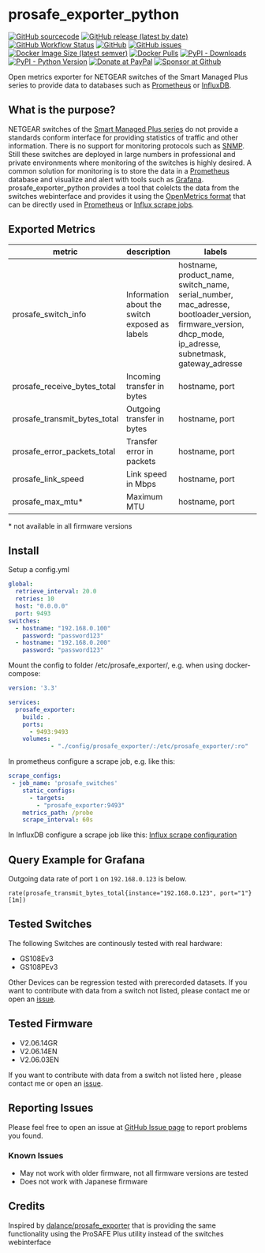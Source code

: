 # prosafe_exporter_python
[![GitHub sourcecode](https://img.shields.io/badge/Source-GitHub-green)](https://github.com/tillsteinbach/prosafe_exporter_python/)
[![GitHub release (latest by date)](https://img.shields.io/github/v/release/tillsteinbach/prosafe_exporter_python)](https://github.com/tillsteinbach/prosafe_exporter_python/releases/latest)
[![GitHub Workflow Status](https://img.shields.io/github/workflow/status/tillsteinbach/prosafe_exporter_python/Build%20Python%20Package%20and%20Docker%20Image?label=Build%20Python%20Package%20and%20Docker%20Image)](https://github.com/tillsteinbach/prosafe_exporter_python/actions/workflows/build-and-deploy.yml)
[![GitHub](https://img.shields.io/github/license/tillsteinbach/prosafe_exporter_python)](https://github.com/tillsteinbach/prosafe_exporter_python/blob/master/LICENSE)
[![GitHub issues](https://img.shields.io/github/issues/tillsteinbach/prosafe_exporter_python)](https://github.com/tillsteinbach/prosafe_exporter_python/issues)
[![Docker Image Size (latest semver)](https://img.shields.io/docker/image-size/tillsteinbach/prosafe_exporter_python?sort=semver)](https://hub.docker.com/r/tillsteinbach/prosafe_exporter_python)
[![Docker Pulls](https://img.shields.io/docker/pulls/tillsteinbach/prosafe_exporter_python)](https://hub.docker.com/r/tillsteinbach/prosafe_exporter_python)
[![PyPI - Downloads](https://img.shields.io/pypi/dm/prosafe_exporter?label=PyPI%20Downloads)](https://pypi.org/project/prosafe-exporter/)
[![PyPI - Python Version](https://img.shields.io/pypi/pyversions/prosafe-exporter)](https://pypi.org/project/prosafe-exporter/)
[![Donate at PayPal](https://img.shields.io/badge/Donate-PayPal-2997d8)](https://www.paypal.com/donate?hosted_button_id=2BVFF5GJ9SXAJ)
[![Sponsor at Github](https://img.shields.io/badge/Sponsor-GitHub-28a745)](https://github.com/sponsors/tillsteinbach)

Open metrics exporter for NETGEAR switches of the Smart Managed Plus series to provide data to databases such as [Prometheus](https://prometheus.io) or [InfluxDB](https://www.influxdata.com/).

## What is the purpose?
NETGEAR switches of the [Smart Managed Plus series](https://www.netgear.de/business/products/switches/web-managed/) do not provide a standards conform interface for providing statistics of traffic and other information. There is no support for monitoring protocols such as [SNMP](https://en.wikipedia.org/wiki/Simple_Network_Management_Protocol). Still these switches are deployed in large numbers in professional and private environments where monitoring of the switches is highly desired. A common solution for monitoring is to store the data in a [Prometheus](https://prometheus.io) database and visualize and alert with tools such as [Grafana](https://grafana.com/). prosafe_exporter_python provides a tool that colelcts the data from the switches webinterface and provides it using the [OpenMetrics format](https://openmetrics.io/) that can be directly used in [Prometheus](https://prometheus.io/docs/prometheus/latest/configuration/configuration/#scrape_config) or [Influx scrape jobs](https://docs.influxdata.com/influxdb/v2.0/write-data/no-code/scrape-data/manage-scrapers/create-a-scraper/).

## Exported Metrics

| metric                       | description                                    | labels                                   |
| ---------------------------- | ---------------------------------------------- | ---------------------------------------- |
| prosafe_switch_info          | Information about the switch exposed as labels | hostname, product_name, switch_name, serial_number, mac_adresse, bootloader_version, firmware_version, dhcp_mode, ip_adresse, subnetmask, gateway_adresse |
| prosafe_receive_bytes_total  | Incoming transfer in bytes                     | hostname, port                           |
| prosafe_transmit_bytes_total | Outgoing transfer in bytes                     | hostname, port                           |
| prosafe_error_packets_total  | Transfer error in packets                      | hostname, port                           |
| prosafe_link_speed           | Link speed in Mbps                             | hostname, port                           |
| prosafe_max_mtu*             | Maximum MTU                                    | hostname, port                           |

\* not available in all firmware versions

## Install
Setup a config.yml
```yml
global: 
  retrieve_interval: 20.0
  retries: 10
  host: "0.0.0.0"
  port: 9493
switches: 
  - hostname: "192.168.0.100"
    password: "password123"
  - hostname: "192.168.0.200"
    password: "password123"
```
Mount the config to folder /etc/prosafe_exporter/, e.g. when using docker-compose:
```yml
version: '3.3'

services:
  prosafe_exporter:
    build: .
    ports:
      - 9493:9493
    volumes:
            - "./config/prosafe_exporter/:/etc/prosafe_exporter/:ro"
```
In prometheus configure a scrape job, e.g. like this:
```yml
scrape_configs:
 - job_name: 'prosafe_switches'
    static_configs:
      - targets:
        - "prosafe_exporter:9493"
    metrics_path: /probe
    scrape_interval: 60s
```
In InfluxDB configure a scrape job like this: [Influx scrape configuration](https://docs.influxdata.com/influxdb/v2.0/write-data/no-code/scrape-data/manage-scrapers/create-a-scraper/)
## Query Example for Grafana
Outgoing data rate of port `1` on `192.168.0.123` is below.
```
rate(prosafe_transmit_bytes_total{instance="192.168.0.123", port="1"}[1m])
```

## Tested Switches
The following Switches are continously tested with real hardware:
- GS108Ev3
- GS108PEv3

Other Devices can be regression tested with prerecorded datasets. If you want to contribute with data from a switch not listed, please contact me or open an [issue](https://github.com/tillsteinbach/prosafe_exporter_python/issues).

## Tested Firmware
- V2.06.14GR
- V2.06.14EN
-	V2.06.03EN

If you want to contribute with data from a switch not listed here
, please contact me or open an [issue](https://github.com/tillsteinbach/prosafe_exporter_python/issues).

## Reporting Issues
Please feel free to open an issue at [GitHub Issue page](https://github.com/tillsteinbach/prosafe_exporter_python/issues) to report problems you found.

### Known Issues
- May not work with older firmware, not all firmware versions are tested
- Does not work with Japanese firmware

## Credits
Inspired by [dalance/prosafe_exporter](https://github.com/dalance/prosafe_exporter/) that is providing the same functionality using the ProSAFE Plus utility instead of the switches webinterface
